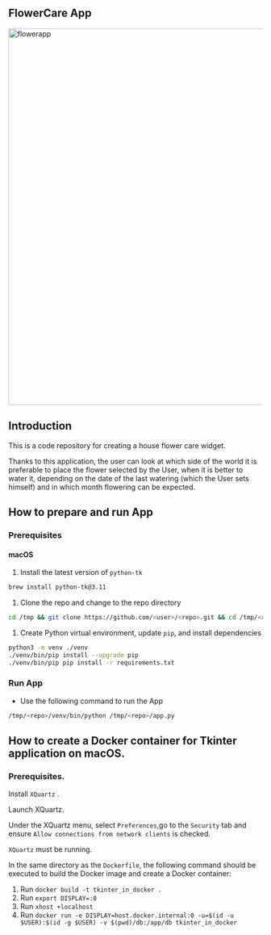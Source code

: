 ## FlowerCare App

<img width="746" alt="flowerapp" src="https://user-images.githubusercontent.com/102157344/230329946-7ed9359c-0452-4883-a81a-c92244ffe58f.png">

## Introduction
  This is a code repository for creating a house flower care widget.

  Thanks to this application, the user can look at which side of the world it is preferable to place the flower selected by the User, when it is better to water it, depending on the date of the last watering (which the User sets himself) and in which month flowering can be expected.





## How to prepare and run App

### Prerequisites

#### macOS

1. Install the latest version of `python-tk`

```bash
brew install python-tk@3.11 
```

1. Clone the repo and change to the repo directory

```bash
cd /tmp && git clone https://github.com/<user>/<repo>.git && cd /tmp/<repo>
```

1. Create Python virtual environment, update `pip`, and install dependencies

```bash
python3 -m venv ./venv
./venv/bin/pip install --upgrade pip
./venv/bin/pip pip install -r requirements.txt
```

### Run App

* Use the following command to run the App

```bash
/tmp/<repo>/venv/bin/python /tmp/<repo>/app.py
```



## How to create a Docker container for Tkinter application on **macOS**. 

### Prerequisites.
Install `XQuartz` .

Launch XQuartz. 

Under the XQuartz menu, select `Preferences`,go to the `Security` tab and ensure `Allow connections from network clients` is checked.

`XQuartz` must be running.

In the same directory as the `Dockerfile`, the following command should be executed to build the Docker image and create a Docker container:

1. Run `docker build -t tkinter_in_docker .`  
2. Run `export DISPLAY=:0`
3. Run `xhost +localhost`
4. Run `docker run -e DISPLAY=host.docker.internal:0 -u=$(id -u $USER):$(id -g $USER) -v $(pwd)/db:/app/db tkinter_in_docker `

